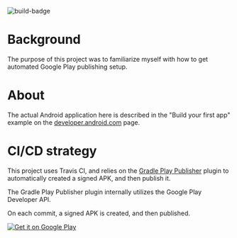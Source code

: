 ![build-badge](https://travis-ci.org/raleighlittles/My-First-App.svg?branch=master)

# Background

The purpose of this project was to familiarize myself with how to get automated Google Play publishing setup.


# About

The actual Android application here is described in the "Build your first app" example on the [developer.android.com](https://developer.android.com/training/basics/firstapp) page.

# CI/CD strategy

This project uses Travis CI, and relies on the [Gradle Play Publisher](https://github.com/Triple-T/gradle-play-publisher) plugin to automatically created a signed APK, and then publish it.

The Gradle Play Publisher plugin internally utilizes the Google Play Developer API.

On each commit, a signed APK is created, and then published. 



<a href='https://play.google.com/store/apps/details?id=com.raleigh.myfirstapp&pcampaignid=MKT-Other-global-all-co-prtnr-py-PartBadge-Mar2515-1'><img alt='Get it on Google Play' src='https://play.google.com/intl/en_us/badges/images/generic/en_badge_web_generic.png'/></a>

